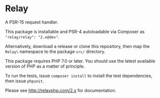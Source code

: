 # Relay

A PSR-15 request handler.

This package is installable and PSR-4 autoloadable via Composer as `"relay/relay": "2.x@dev"`.

Alternatively, download a release or clone this repository, then map the `Relay\` namespace to the package `src/` directory.

This package requires PHP 7.0 or later. You should use the latest available version of PHP as a matter of principle.

To run the tests, issue `composer install` to install the test dependencies, then issue `phpunit`.

Please see <http://relayphp.com/2.x> for documentation.
